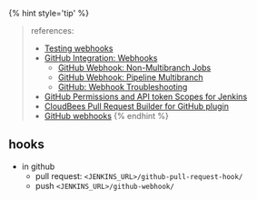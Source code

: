 


{% hint style='tip' %}
> references:
> - [Testing webhooks](https://docs.github.com/en/webhooks-and-events/webhooks/testing-webhooks)
> - [GitHub Integration: Webhooks](https://docs.cloudbees.com/docs/cloudbees-ci-kb/latest/client-and-managed-masters/github-webhook-configuration)
>   - [GitHub Webhook: Non-Multibranch Jobs](https://docs.cloudbees.com/docs/cloudbees-ci-kb/latest/client-and-managed-masters/github-webhook-non-multibranch-jobs)
>   - [GitHub Webhook: Pipeline Multibranch](https://docs.cloudbees.com/docs/cloudbees-ci-kb/latest/client-and-managed-masters/github-webhook-pipeline-multibranch)
>   - [GitHub: Webhook Troubleshooting](https://docs.cloudbees.com/docs/cloudbees-ci-kb/latest/troubleshooting-guides/github-webhook-troubleshooting)
> - [GitHub Permissions and API token Scopes for Jenkins](https://docs.cloudbees.com/docs/cloudbees-ci-kb/latest/client-and-managed-masters/github-user-scopes-and-organization-permissions-overview)
> - [CloudBees Pull Request Builder for GitHub plugin](https://docs.cloudbees.com/docs/cloudbees-ci/latest/maintaining/pull-request-builder-for-github)
> - [GitHub webhooks](https://www.jetbrains.com/help/upsource/github-webhooks.html#set-up-a-webhook-to-update-pull-requests)
{% endhint %}

## hooks
- in github
  - pull request: `<JENKINS_URL>/github-pull-request-hook/`
  - push `<JENKINS_URL>/github-webhook/`

